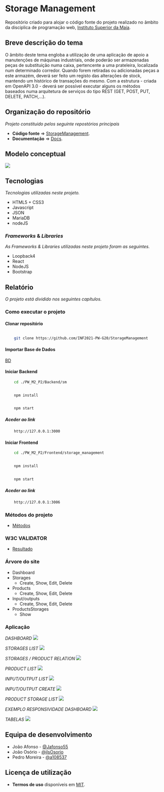 # Storage Management

Repositório criado para alojar o código fonte do projeto realizado no âmbito da disciplica de programação web, [Instituto Superior da Maia](https://www.ismai.pt/pt).

## Breve descrição do tema

O âmbito deste tema engloba a utilização de uma aplicação de apoio a manutenções de máquinas industriais, onde poderão ser armazenadas peças de substituição numa caixa, pertencente a uma prateleira, localizada num determinado corredor. Quando forem retiradas ou adicionadas peças a este armazém, deverá ser feito um registo das alterações de stock, mantendo um histórico de transações do mesmo. Com a estrutura - criada em OpenAPI 3.0 - deverá ser possível executar alguns os métodos baseados numa arquitetura de serviços do tipo REST (GET, POST, PUT, DELETE, PATCH,…).

## Organização do repositório

_Projeto constituido pelos seguinte repostórios principais_
* **Código fonte** => [StorageManagement](https://github.com/INF2021-PW-G20/StorageManagement).
* **Documentação** => [Docs](https://github.com/INF2021-PW-G20/StorageManagement/Docs).

## Modelo conceptual

![](/images/Concept_diagram.png)

## Tecnologias

_Tecnologias utilizadas neste projeto._
* HTML5 + CSS3
* Javascript
* JSON
* MariaDB
* nodeJS

### _Frameworks_ & _Libraries_

_As Frameworks & Libraries utilizadas neste projeto foram as seguintes._
* Loopback4
* React
* NodeJS
* Bootstrap

## Relatório
_O projeto está dividido nos seguintes capítulos._

### Como executar o projeto

#### Clonar repositório
```bash

    git clone https://github.com/INF2021-PW-G20/StorageManagement

```

#### Importar Base de Dados

[BD](https://github.com/INF2021-PW-G20/StorageManagement/tree/master/Docs/BDscripts)

#### Iniciar Backend
> 
```bash
    cd ./PW_M2_P2/Backend/sm
```
```bash

    npm install

```
```bash

    npm start

```

##### Aceder ao link

```bash
    http://127.0.0.1:3000
```

#### Iniciar Frontend
> 
```bash
    cd ./PW_M2_P2/Frontend/storage_management
```
```bash

    npm install

```
```bash

    npm start

```
##### Aceder ao link

```bash
    http://127.0.0.1:3006
```

### Métodos do projeto
* [Métodos](Docs/method.md)

### W3C VALIDATOR
* [Resultado](Docs/W3CValidator/)

### Árvore do site

* Dashboard
* Storages
    - Create, Show, Edit, Delete
* Products
    - Create, Show, Edit, Delete
* Input/outputs
    - Create, Show, Edit, Delete
* ProductsStorages
    - Show


### Aplicação

_DASHBOARD_
![](/images/dashboard.png)

_STORAGES LIST_
![](/images/storages.png)

_STORAGES / PRODUCT RELATION_
![](/images/storages_products.png)

_PRODUCT LIST_
![](/images/products.png)

_INPUT/OUTPUT LIST_
![](/images/inputoutput.png)

_INPUT/OUTPUT CREATE_
![](/images/inputoutputcreate.png)

_PRODUCT STORAGE LIST_
![](/images/productsstorages.png)


_EXEMPLO RESPONSIVIDADE_
_DASHBOARD_
![](/images/resp1.png)

_TABELAS_
![](/images/resp2.png)




## Equipa de desenvolvimento
* João Afonso - [@Jafonso55](https://github.com/Jafonso55)
* João Osório - [@jlsOsorio](https://github.com/jlsOsorio)
* Pedro Moreira - [@a108537](https://github.com/a108537)

## Licença de utilização
* **Termos de uso** disponíveis em [MIT](LICENSE).